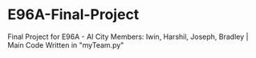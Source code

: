 # E96A-Final-Project
Final Project for E96A - AI City
Members: Iwin, Harshil, Joseph, Bradley | 
Main Code Written in "myTeam.py"
